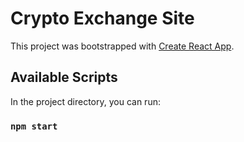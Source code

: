 # Crypto Exchange Site

This project was bootstrapped with [Create React App](https://github.com/facebook/create-react-app).

## Available Scripts

In the project directory, you can run:

### `npm start`
